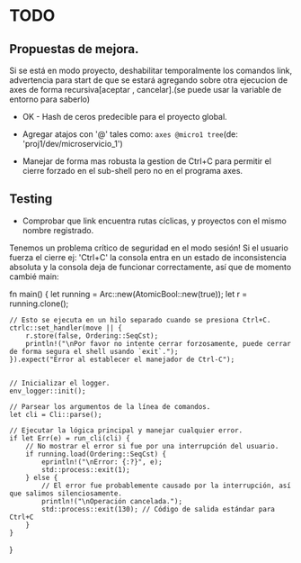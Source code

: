 # TODO

## Propuestas de mejora.

Si se está en modo proyecto, deshabilitar temporalmente los comandos link, advertencia para start de que se estará agregando sobre otra ejecucion de axes de forma recursiva[aceptar , cancelar].(se puede usar la variable de entorno para saberlo)

- OK - Hash de ceros predecible para el proyecto global.
- Agregar atajos con '@' tales como: `axes @micro1 tree`(de: 'proj1/dev/microservicio_1')

- Manejar de forma mas robusta la gestion de Ctrl+C para permitir el cierre forzado en el sub-shell pero no en el programa axes.

## Testing

- Comprobar que link encuentra rutas cíclicas, y proyectos con el mismo nombre registrado.


Tenemos un problema crítico de seguridad en el modo sesión! Si el usuario fuerza el cierre ej: 'Ctrl+C' la consola entra en un estado de inconsistencia absoluta y la consola deja de funcionar correctamente, así que de momento cambié main:

fn main() {
    let running = Arc::new(AtomicBool::new(true));
    let r = running.clone();

    // Esto se ejecuta en un hilo separado cuando se presiona Ctrl+C.
    ctrlc::set_handler(move || {
        r.store(false, Ordering::SeqCst);
        println!("\nPor favor no intente cerrar forzosamente, puede cerrar de forma segura el shell usando `exit`.");
    }).expect("Error al establecer el manejador de Ctrl-C");


    // Inicializar el logger.
    env_logger::init();

    // Parsear los argumentos de la línea de comandos.
    let cli = Cli::parse();

    // Ejecutar la lógica principal y manejar cualquier error.
    if let Err(e) = run_cli(cli) {
        // No mostrar el error si fue por una interrupción del usuario.
        if running.load(Ordering::SeqCst) {
            eprintln!("\nError: {:?}", e);
            std::process::exit(1);
        } else {
            // El error fue probablemente causado por la interrupción, así que salimos silenciosamente.
            println!("\nOperación cancelada.");
            std::process::exit(130); // Código de salida estándar para Ctrl+C
        }
    }
}